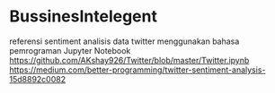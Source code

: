# BussinesIntelegent


referensi sentiment analisis data twitter menggunakan bahasa pemrograman Jupyter Notebook
https://github.com/AKshay926/Twitter/blob/master/Twitter.ipynb
https://medium.com/better-programming/twitter-sentiment-analysis-15d8892c0082
